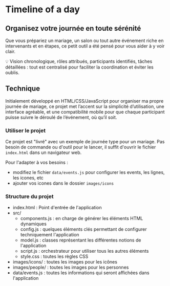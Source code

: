 # Timeline of a day

## Organisez votre journée en toute sérénité

Que vous prépariez un mariage, un salon ou tout autre événement riche en intervenants et en étapes, ce petit outil a été pensé pour vous aider à y voir clair.

💡 Vision chronologique, rôles attribués, participants identifiés, tâches détaillées : tout est centralisé pour faciliter la coordination et éviter les oublis.

## Technique

Initialement développé en HTML/CSS/JavaScript pour organiser ma propre journée de mariage, ce projet met l’accent sur la simplicité d’utilisation, une interface agréable, et une compatibilité mobile pour que chaque participant puisse suivre le déroulé de l’événement, où qu’il soit.

### Utiliser le projet

Ce projet est "livré" avec un exemple de journée type pour un mariage. Pas besoin de commande ou d'outil pour le lancer, il suffit d'ouvrir le fichier `index.html` dans un navigateur web.

Pour l'adapter à vos besoins :
* modifiez le fichier `data/events.js` pour configurer les events, les lignes, les icones, etc
* ajouter vos icones dans le dossier `images/icons`

### Structure du projet

* index.html : Point d'entrée de l'application
* src/
    * components.js : en charge de générer les éléments HTML dynamiques
    * config.js : quelques éléments clés permettant de configurer techniquement l'application
    * model.js : classes représentant les différentes notions de l'application
    * script.js : orchestrateur pour utiliser tous les autres éléments
    * style.css : toutes les règles CSS
* images/icons/ : toutes les images pour les icônes
* images/people/ : toutes les images pour les personnes
* data/events.js : toutes les informations qui seront affichées dans l'application
